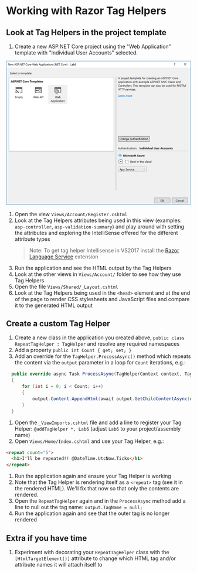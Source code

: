 # Working with Razor Tag Helpers

## Look at Tag Helpers in the project template
1. Create a new ASP.NET Core project using the "Web Application" template with "Individual User Accounts" selected.

  ![image](Images/new-webapp-individual-accounts.PNG)

1. Open the view `Views/Account/Register.cshtml`
1. Look at the Tag Helpers attributes being used in this view (examples: `asp-controller`, `asp-validation-summary`) and play around with setting the attributes and exploring the IntelliSense offered for the different attribute types
    > Note: To get tag helper Intellisense in VS2017 install the [Razor Language Service](https://aka.ms/razorlangsvc) extension
1. Run the application and see the HTML output by the Tag Helpers
1. Look at the other views in `Views/Account/` folder to see how they use Tag Helpers
1. Open the file `Views/Shared/_Layout.cshtml`
1. Look at the Tag Helpers being used in the `<head>` element and at the end of the page to render CSS stylesheets and JavaScript files and compare it to the generated HTML output

## Create a custom Tag Helper
1. Create a new class in the application you created above, `public class RepeatTagHelper : TagHelper` and resolve any required namespaces
1. Add a property `public int Count { get; set; }`
1. Add an override for the `TagHelper.ProcessAsync()` method which repeats the content via the `output` parameter in a loop for `Count` iterations, e.g.:
  
  ``` C#
    public override async Task ProcessAsync(TagHelperContext context, TagHelperOutput output)
    {
        for (int i = 0; i < Count; i++)
        {
            output.Content.AppendHtml(await output.GetChildContentAsync(useCachedResult: false));
        }
    }
  ```

1. Open the `_ViewImports.cshtml` file and add a line to register your Tag Helper: `@addTagHelper *, Lab6` (adjust `Lab6` to your project/assembly name)
1. Open `Views/Home/Index.cshtml` and use your Tag Helper, e.g.:

  ``` HTML
  <repeat count="5">
    <h1>I'll be repeated!! @DateTime.UtcNow.Ticks</h1>
  </repeat>
  ```
  
1. Run the application again and ensure your Tag Helper is working
1. Note that the Tag Helper is rendering itself as a `<repeat>` tag (see it in the rendered HTML). We'll fix that now so that only the contents are rendered.
1. Open the `RepeatTagHelper` again and in the `ProcessAsync` method add a line to null out the tag name: `output.TagName = null;`
1. Run the application again and see that the outer tag is no longer rendered

## Extra if you have time
1. Experiment with decorating your `RepeatTagHelper` class with the `[HtmlTargetElement()]` attribute to change which HTML tag and/or attribute names it will attach itself to 
